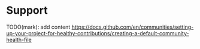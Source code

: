 # Support
TODO(mark): add content https://docs.github.com/en/communities/setting-up-your-project-for-healthy-contributions/creating-a-default-community-health-file
